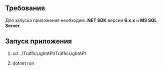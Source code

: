 ## Требования

Для запуска приложения необходим **.NET SDK** версии **6.x.x** и **MS SQL Server**.

## Запуск приложения

1. cd ../TrafficLightAPI/TrafficLightAPI

2. dotnet run 
